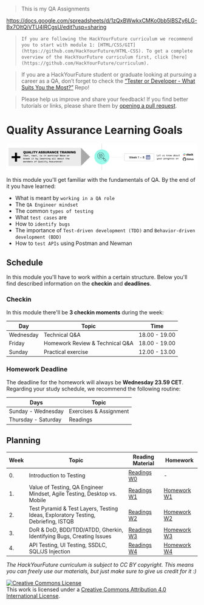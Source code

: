 >This is my QA Assignments


https://docs.google.com/spreadsheets/d/1zQxBWwkxCMKo0bb5lBSZy6LG-Bx7OltQiVTU4lRCgsU/edit?usp=sharing




>     If you are following the HackYourFuture curriculum we recommend you to start with module 1: [HTML/CSS/GIT](https://github.com/HackYourFuture/HTML-CSS). To get a complete overview of the HackYourFuture curriculum first, click [here](https://github.com/HackYourFuture/curriculum).

> If you are a HackYourFuture student or graduate looking at pursuing a career as a QA, don’t forget to check the [“Tester or Developer - What Suits You the Most?”](/testerordev.md) Repo!

> Please help us improve and share your feedback! If you find better tutorials
> or links, please share them by [opening a pull request](https://github.com/HackYourFuture/qa-course/pulls).

# Quality Assurance Learning Goals

![QA Training](./assets/qa-training.png)


In this module you'll get familiar with the fundamentals of QA. By the end of it you have learned:

- What is meant by `working in a QA role`
- The `QA Engineer mindset`
- The common `types of testing`
- What `test cases` are
- How to `identify bugs`
- The importance of `Test-driven development (TDD)` and `Behavior-driven development (BDD)`
- How to `test APIs` using Postman and Newman

## Schedule

In this module you'll have to work within a certain structure. Below you'll find described information on the **checkin** and **deadlines**.

### Checkin

In this module there'll be **3 checkin moments** during the week:

| Day       | Topic                           | Time          |
| --------- | ------------------------------- | ------------- |
| Wednesday | Technical Q&A                   | 18.00 - 19.00 |
| Friday    | Homework Review & Technical Q&A | 18.00 - 19.00 |
| Sunday    | Practical exercise              | 12.00 - 13.00 |

### Homework Deadline

The deadline for the homework will always be **Wednesday 23.59 CET**. Regarding your study schedule, we recommend the following routine:

| Days                | Topic                  |
| ------------------- | ---------------------- |
| Sunday - Wednesday  | Exercises & Assignment |
| Thursday - Saturday | Readings               |

## Planning

| Week | Topic                                                                             | Reading Material                | Homework                        |
| ---- | --------------------------------------------------------------------------------- | ------------------------------- | ------------------------------- |
| 0.   | Introduction to Testing                                                           | [Readings W0](/Week0/README.md) | -                               |
| 1.   | Value of Testing, QA Engineer Mindset, Agile Testing, Desktop vs. Mobile          | [Readings W1](/Week1/README.md) | [Homework W1](/Week1/MAKEME.md) |
| 2.   | Test Pyramid & Test Layers, Testing Ideas, Exploratory Testing, Debriefing, ISTQB | [Readings W2](/Week2/README.md) | [Homework W2](/Week2/MAKEME.md) |
| 3.   | DoR & DoD, BDD/TDD/ATDD, Gherkin, Identifying Bugs, Creating Issues               | [Readings W3](/Week3/README.md) | [Homework W3](/Week3/MAKEME.md) |
| 4.   | API Testing, UI Testing, SSDLC, SQL/JS Injection                                  | [Readings W4](/Week4/README.md) | [Homework W4](/Week4/MAKEME.md) |


_The HackYourFuture curriculum is subject to CC BY copyright. This means you can freely use our materials, but just make sure to give us credit for it :)_

<a rel="license" href="http://creativecommons.org/licenses/by/4.0/"><img alt="Creative Commons License" style="border-width:0" src="https://i.creativecommons.org/l/by/4.0/88x31.png" /></a><br />This work is licensed under a <a rel="license" href="http://creativecommons.org/licenses/by/4.0/">Creative Commons Attribution 4.0 International License</a>.
